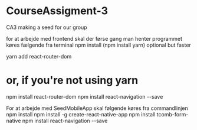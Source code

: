 # CourseAssigment-3
CA3 making a seed for our group

for at arbejde med frontend skal der førse gang man henter programmet køres fælgende fra terminal
npm install
(npm install yarn) optional but faster

yarn add react-router-dom
# or, if you're not using yarn
npm install react-router-dom
 npm install react-navigation --save

For at arbejde med SeedMobileApp skal følgende køres fra commandlinjen
npm install
  npm install -g create-react-native-app
  npm install tcomb-form-native
  npm install react-navigation --save
